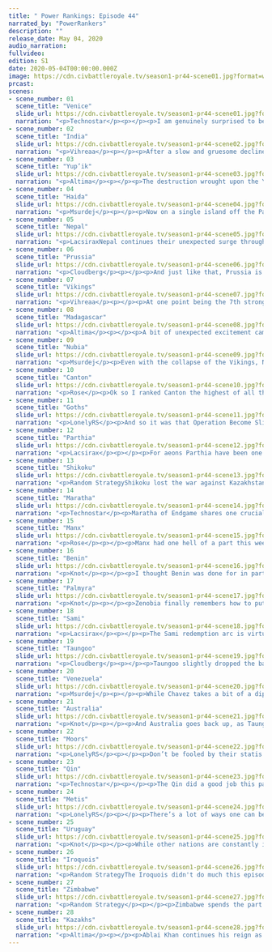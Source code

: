 ```yaml
---
title: " Power Rankings: Episode 44"
narrated_by: "PowerRankers"
description: ""
release_date: May 04, 2020
audio_narration:
fullvideo:
edition: S1
date: 2020-05-04T00:00:00.000Z
image: https://cdn.civbattleroyale.tv/season1-pr44-scene01.jpg?format=webp&quality=80
prcast:
scenes:
- scene_number: 01
  scene_title: "Venice"
  slide_url: https://cdn.civbattleroyale.tv/season1-pr44-scene01.jpg?format=webp&quality=80
  narration: "<p>Technostar</p><p></p><p>I am genuinely surprised to be writing this obituary at this time. I initially thought Venice was destined for a far earlier demise, maintaining the flavors of its vanilla counterpart but with the ability to produce settlers. A quick death like the Romans that preceded them was to be expected. But something unusual happened. Venice didn't fall. They even took some initiative against a few of their neighbors, growing to control large chunks of formerly HRE and Czech lands. They could never quite usurp the Moors in the region, but Venice could more than hold their own.  But Endgame wasn't kind to the doge. The AI competence that had appeared pre-Endgame had vanished, and combined with a weak start, Venice was left crippled and never managed to recover. Even when they started building settlers, they founded their cities in hard-to-defend locations and were quickly overrun by their many foes. Farewell, Enrico, you did better than expected.</p>"
- scene_number: 02
  scene_title: "India"
  slide_url: https://cdn.civbattleroyale.tv/season1-pr44-scene02.jpg?format=webp&quality=80
  narration: "<p>Vihreaa</p><p></p><p>After a slow and gruesome decline, India finally meets its end, as our beloved Indira Gandhi meets her fated death, doomed to join the rest of the fallen leaders on the sub. Though she may have never risen to be a prominent power, I imagine our India supporters can take solace in knowing that at point they were ranked higher than the Iroquois, and by a significant margin at that.</p>"
- scene_number: 03
  scene_title: "Yup’ik"
  slide_url: https://cdn.civbattleroyale.tv/season1-pr44-scene03.jpg?format=webp&quality=80
  narration: "<p>Altima</p><p></p><p>The destruction wrought upon the Yup’ik by the Shikoku has proven to be both a cage and a fortress- while they can’t get out, their historic nemesis the Haida can’t get in either. The Corner War was always geographically doomed to wind up a stalemate between the crippled status of the Haida, the geography involved, and the fact that the Yup’ik actually have a larger army than them. And so they sit, trapped and protected in a gilded cage, waiting for either the Metis or Shikoku to finish the job.</p>"
- scene_number: 04
  scene_title: "Haida"
  slide_url: https://cdn.civbattleroyale.tv/season1-pr44-scene04.jpg?format=webp&quality=80
  narration: "<p>Msurdej</p><p></p><p>Now on a single island off the Pacific Coast, the Haida are living on borrowed time. That time being “How long will it take for the Metis to make a navy on the Pacific Ocean?” While it’s possible for Koyah’s death to come from another source (like the Qin or Venezuela), the most likely cause of Haida elimination will be a Metisian ship, breaking down the doors and putting koyah out of his misery.</p>"
- scene_number: 05
  scene_title: "Nepal"
  slide_url: https://cdn.civbattleroyale.tv/season1-pr44-scene05.jpg?format=webp&quality=80
  narration: "<p>LacsiraxNepal continues their unexpected surge through the top 28 with a phenomenal and memorable defence of their homeland against the fierce Parthians (and the Kazakhs). With the horde of attackers gallantly fought off, it won’t be long until Nepalese warriors are streaming through the terrified lands of Parthia and Kazakhstan, ripping through every city that stands in their way and uniting central Asia under one banner. Today, two cities in the Himalayas kept alive through terrain alone - tomorrow, the world!</p>"
- scene_number: 06
  scene_title: "Prussia"
  slide_url: https://cdn.civbattleroyale.tv/season1-pr44-scene06.jpg?format=webp&quality=80
  narration: "<p>Cloudberg</p><p></p><p>And just like that, Prussia is officially a rump state. With only two cities, not including his capital, our beloved Frederick is at last on his way out. His army is still relatively large, and there’s a chance he could retake Berlin from Palmyra, but this is the last gasp of a dying empire. With the Vikings also on the ropes, he could even retake his capital, but time to do so is fast running out, and if someone like the Moors attacked Prussia, they’d fold immediately. It would be great if Frederick could prove me wrong and stage a comeback, but, well, I’m probably right.</p>"
- scene_number: 07
  scene_title: "Vikings"
  slide_url: https://cdn.civbattleroyale.tv/season1-pr44-scene07.jpg?format=webp&quality=80
  narration: "<p>Vihreaa</p><p></p><p>At one point being the 7th strongest civ on the cylinder, the Vikings are on their way out. After losing almost their entire core, their best bet is to play for placement (lol) and hope other empires fall before they do. Unfortunately Endgame was not kind to the Vikings, and they were never able to regain their former glory they once had. Here’s to hoping they can make it to the top 20 maybe?</p>"
- scene_number: 08
  scene_title: "Madagascar"
  slide_url: https://cdn.civbattleroyale.tv/season1-pr44-scene08.jpg?format=webp&quality=80
  narration: "<p>Altima</p><p></p><p>A bit of unexpected excitement came from the Isle of Peacekeepers this week, as they joined in the running to snipe Venice with their wayward UU. Unfortunately it was not to be, but that’s still more than they’ve done in the rest of the game thus far. As it stands, Ranavalona is trapped, the far-flung Zimbabwean empire having snagged basically all of his potential settlement locations (and several other people’s ones too), and teched into (and actually produced) advanced boats, and as there’s no other local power strong enough to really take on Invader Zim right now, I see no end in sight to the slow death of the Madagascan people.</p>"
- scene_number: 09
  scene_title: "Nubia"
  slide_url: https://cdn.civbattleroyale.tv/season1-pr44-scene09.jpg?format=webp&quality=80
  narration: "<p>Msurdej</p><p>Even with the collapse of the Vikings, Nubia fails to gain ground, showing just how insignificant they truly are. Nubia is the weakest civ in Africa, no contest. Between Zimbabwe to the south, Benin to the west, and Palmyra to the north and south, Piye is screwed six ways to Sunday. </p>"
- scene_number: 10
  scene_title: "Canton"
  slide_url: https://cdn.civbattleroyale.tv/season1-pr44-scene10.jpg?format=webp&quality=80
  narration: "<p>Rose</p><p>Ok so I ranked Canton the highest of all the power rankers(tied), so I thought I'd justify myself, and perhaps why Canton made a relatively high jump in the rankings this week. First of all, there was the fall of many, let’s face it, mid-tier civs like Prussia and the Vikings, opening the opportunity for increase by proxy. Secondly is their potential to take advantage of all the chaos going on in eastern Asia. Following the Qin containment pact, commenced by the Kazakhs and Australia, they may have an opportunity to expand beyond being Qin’s awkward rash that is just sort of there. This may seem unrealistic, but keep in mind that Canton’s military is a third of Qin’s and considering that Qin is kinda pre-occupied fighting the strongest civ on the map, they may actually cause some damage. There is also option B however, where Canton declares war on Australia and takes one of Qin’s older cities, and just refuses to give it back, which has been done in the past (looking at you Moors). If they play their cards right™ the Canton Pirates may become an even bigger rash that slowly expands across the nation, and it’s sort of painful to move your arm but you swear that it’s fine, but your colleagues still judge it, and make sure to stay 5 feet minimum away.</p>"
- scene_number: 11
  scene_title: "Goths"
  slide_url: https://cdn.civbattleroyale.tv/season1-pr44-scene11.jpg?format=webp&quality=80
  narration: "<p>LonelyRS</p><p>And so it was that Operation Become Slightly More Relevant ended in failure, Potsdam traded away to a different nation and turned to ashes right in front of Alaric’s eyes. In truth, he was never going to take the city, not when his only two routes in involved forests, open borders, and circumventing mountains, but it was a chance and at this point it’s well worth it for the Goths to take any they can find. (They might even end up winning the city in the end anyways, if the two settlers in their territory have anything to say about it.) Really, though, the fact that the Goths can so much as entertain the notion of being a world player is a testament to the volatility of their homeland. Any other region, any other continent, and Alaric would be long dead, interesting only to the carrion birds sorting through battlefields craving scraps of meat that reek of the telltale scent of disappointment. In Europe, though, which more closely resembles a high-stakes game of diplomacy with every passing day? The Goths have a legitimate chance of making something out of their horribly bungled stumble off the starting blocks. Not a good chance, mind, but a chance nonetheless.</p>"
- scene_number: 12
  scene_title: "Parthia"
  slide_url: https://cdn.civbattleroyale.tv/season1-pr44-scene12.jpg?format=webp&quality=80
  narration: "<p>Lacsirax</p><p></p><p>For aeons Parthia have been one of those civs that inexorably climbs up the rankings through keeping a solid inertia as other mid-tiers collapse around them. Why is that? To the south their borders are a bit messy, with Palmyra forming the largest portion and leaving tiny frontiers with the unthreatening Maratha and the stillborn Nepal. Zenobia’s truce with Parthia has lasted a decent length, and with ‘killing India’ finally checked off the ol’ bucket list, I wouldn’t be surprised if that conflict sparked off again. But Zenobia’s mainly fielding her unique Clibanarii at the moment - a handy unit, for sure, but one that specialises in flat terrain. I’ve never been to Iran, but I’ve been safely assured it’s pretty hilly.</p><p></p><p>It’s flat up north though, where the Kazakh unique horseman should be tearing through the Parthian cities with their miserably low defences… but of course, Ablai’s been anywhere but Parthia, ravaging Europe and Siberia alike. It seems odds-on that Mithridates will eventually meet his end on the spiky bit of a Kazakh lance, but Ablai has so many enemies it’s impossible to tell when he’ll get around to it. Until then, Parthia will continue to outrank the rumps with less fortunate neighbours.</p>"
- scene_number: 13
  scene_title: "Shikoku"
  slide_url: https://cdn.civbattleroyale.tv/season1-pr44-scene13.jpg?format=webp&quality=80
  narration: "<p>Random StrategyShikoku lost the war against Kazakhstan and Qin, something that was pretty much already predicted considering the two were ranked number 1 and number 4 in the stats while Shikoku were nowhere near that level. The good news is that the two have stopped killing Shikoku to instead concentrate on fighting each other. They have still left Shikoku with a very large territory comprising 18 cities. That is a significant amount that can't be ignored (unlike, say, Maratha's pitiful 6 cities). It's true that these cities are mostly shitty snow cities but at the current stage of the game, the minimum pop for a city to be useful is only 2, which means they are all still providing large benefits. The biggest problem with a large snow empire is pitifully low science but Shikoku have their handy UA which gives them free science from exploring which might compensate for that. Qin themselves don't have that much more than Shikoku at 25 cities, and they look to lose some of their power to the Kazakh-Australia alliance. It is perfectly believable that one day in the future, Qin could be weak enough for Shikoku to strike back. But even in this scenario, Kazakhstan is still a very big problem and honestly Shikoku have very little they can do about it apart from hope that Kazakhstan will leave them alone. If that doesn't happen then Shikoku will just become the new Evenks, slowly getting eaten by Kazakhstan over the course of the game but too large to be swallowed in one go.</p>"
- scene_number: 14
  scene_title: "Maratha"
  slide_url: https://cdn.civbattleroyale.tv/season1-pr44-scene14.jpg?format=webp&quality=80
  narration: "<p>Technostar</p><p>Maratha of Endgame shares one crucial thing in common with its pre-E counterpart: it's geographically locked in. This part highlighted that weakness in full, as despite significant advantages in nearly every stat, they failed to make any real progress against Nepal. Montane terrain really is not conducive to expansion. At least Maratha's current army is far more balanced in composition than their pre-E all-ranged army that doomed their chances of expansion back then. Not that it'll do them any good, mind you. They're still far weaker than their relevant neighbors.</p>"
- scene_number: 15
  scene_title: "Manx"
  slide_url: https://cdn.civbattleroyale.tv/season1-pr44-scene15.jpg?format=webp&quality=80
  narration: "<p>Rose</p><p></p><p>Manx had one hell of a part this week, doing exactly what the Moors had planned to do, and finally took Stettin. While many civs fall into the same pit-trap of not taking a clearly undefended city while not at war, Manx finally came back into the war with Prussia deciding that after the Moorish bombardment, it was their turn to shine. Manx is also one of the only civs that have clear sights to take out not only Prussia, but also the Vikings that harassed them long ago for some of that sweet sweet karma. Manz surprisingly has a larger military than some of its actually competent neighbors too, surpassing Sami in raw military might. While not quite int the position to be the dominant european civ, they will be able at least to be the “king maker”, a player who can’t win but whose support win affect the outcome for their favorite. Pretty impressive for what once was considered a bottom 5 civ</p><p></p>"
- scene_number: 16
  scene_title: "Benin"
  slide_url: https://cdn.civbattleroyale.tv/season1-pr44-scene16.jpg?format=webp&quality=80
  narration: "<p>Knot</p><p></p><p>I thought Benin was done for in part 20, but then they participated in the killing of Songhai. I thought they were done for when Zimbabwe was king of the continent, but then they took several cities from Zimbabwe in the final Pre-endgame part and gave themselves some excellent endgame bonuses. I thought they were done when they didn’t capitalize on those bonuses early on, but then they settled four cities in one part, and solidified their position.</p><p>So when I say that it seems like Benin is kinda stagnating as other civs like the Sami are rising, and it doesn’t look like Benin could put up a fight against neighbors like the Moors and Zimbabwe, it’s very possible they might just turn around and prove me wrong.</p>"
- scene_number: 17
  scene_title: "Palmyra"
  slide_url: https://cdn.civbattleroyale.tv/season1-pr44-scene17.jpg?format=webp&quality=80
  narration: "<p>Knot</p><p></p><p>Zenobia finally remembers how to put a melee unit next to a city and finishes off India! Good for her. Small problem: what does she do now? Attacking Nubia doesn’t seem worth it considering Zimbabwe could easily take any cities Zenobia might gain. There’s Parthia, but considering they’re the only thing standing between Palmyra and the Kazakhs, Zenobia might wanna keep them alive a bit longer, so the best route seems to be to build a navy and go after Maratha and maybe the Goths, just to bolster their resources. Not exactly an easy plan for the AI to pull off, but definitely possible. Certainly better than trying to attack Prussia from your three tile city, Zenobia. </p>"
- scene_number: 18
  scene_title: "Sami"
  slide_url: https://cdn.civbattleroyale.tv/season1-pr44-scene18.jpg?format=webp&quality=80
  narration: "<p>Lacsirax</p><p></p><p>The Sami redemption arc is virtually complete, as they overcome their unjust starting nerf and finally devour their bitter Viking rivals, leaving them just one measly city on the Scanian coast (and their German and Greenlandic holdings, but that’s of no concern to Eadni). But with the Sisyphean cycle of conflicts finally resolved, there’s a bit of a sense of… what now? Their only major remaining land border are the Kazakhs, and while now might be the perfect time for a cheeky backstab, the odds of that are low given the superior Kazakh stats (it’s more likely that Ablai will absentmindedly declare war on the Sami). Then to the west there’s… sea? Oh man, that was always the Vikings’ domain, I don’t know how much Eadni knows about all that stuff. Her last war with the Manx was virtually bloodless, so it will take a significant step up in terms of naval tactics for her to pose a serious threat there. The final answer is perhaps the most promising; follow in Sweden’s footsteps and descend into Europe, tearing through the rump states of Prussia, Gothia and what remains of Ragnar, and forming an actual counter to the Moors. Still, this is the CBR - we know what happens to civs that wind up caught between two greater powers in Europe… </p>"
- scene_number: 19
  scene_title: "Taungoo"
  slide_url: https://cdn.civbattleroyale.tv/season1-pr44-scene19.jpg?format=webp&quality=80
  narration: "<p>Cloudberg</p><p></p><p>Taungoo slightly dropped the ball this episode. If you were paying attention, you might have noticed that by the time Taungoo made peace with Australia, they only held one of the Australian cities that they had previously captured. Tha’s right, Taungoo took Cairns and nothing else. Queenbeyan and Gosford still stand. Taungoo is still in a fairly strong position, but they need a better showing against Australia than that if they want to have a future. Instead they’re throwing their elephants at Nepal in what can only be described as a dubious attempt at expansion.</p>"
- scene_number: 20
  scene_title: "Venezuela"
  slide_url: https://cdn.civbattleroyale.tv/season1-pr44-scene20.jpg?format=webp&quality=80
  narration: "<p>Msurdej</p><p></p><p>While Chavez takes a bit of a dip, it would be wrong to say he’s been idle.  Not only did Venezuela colonize all of Hawaii, but they are in the process of trying to push further into the Pacific. Of course, this has put them in a collision course with Australia,  While it’s unlikely that Chavez will be able to take any islands off Hawke, it shows that he does have the spunk we like to see in our top 10.</p>"
- scene_number: 21
  scene_title: "Australia"
  slide_url: https://cdn.civbattleroyale.tv/season1-pr44-scene21.jpg?format=webp&quality=80
  narration: "<p>Knot</p><p></p><p>And Australia goes back up, as Taungoo doesn’t actually do as much damage as expected, and Qin’s poor luck suddenly makes all their islands look like easy expansion opportunities. While Australia’s current prospects look ok, the root of their problem is unchanged. They can’t really leave their collection of islands, and even new islands they could settle are drying up. Making some sort of headway on another continent is going to need to be top priority if Australia wants to make their way back up to the top. Well, that and maybe dealing with their new African neighbors.</p>"
- scene_number: 22
  scene_title: "Moors"
  slide_url: https://cdn.civbattleroyale.tv/season1-pr44-scene22.jpg?format=webp&quality=80
  narration: "<p>LonelyRS</p><p></p><p>Don’t be fooled by their statis in the ranks: with Venice downed, Prussia crippled, and their core fully operational, the Moors have solidly established themselves as the best of the trailing pack coming into Episode 45. But if they want to be something better than a mere quirky also-ran, the Moors are going to have to move quickly. The main advantage to starting in Europe, in both this BR and the last, is the crop of weak neighbors to absorb if you can get big enough to get started on them. The Moors’ bordermates certainly fit the bill, with both the Manx and Benin just the kinds of juicy targets that propelled them so successfully to the highest highs before Endgame hit. And with the Moors’ seemingly war-favoring biases and their intimidating carpet, it wouldn’t exactly be a surprise to see them discussed as a dark horse victory candidate an episode or two from now. The problem for the Moors, of course, is that everyone else is also a hyper-aggressive warmonger, and they have two hundred more production to their name. If Abd-ar Rahman is content with his current status as the King in Europe, he can easily just coast the rest of the way and never suffer for it. But it’s looking more and more like he wants to win the whole competition, and to do that, he’ll need his foot on the pedal as much as he can spare it.</p>"
- scene_number: 23
  scene_title: "Qin"
  slide_url: https://cdn.civbattleroyale.tv/season1-pr44-scene23.jpg?format=webp&quality=80
  narration: "<p>Technostar</p><p></p><p>The Qin did a good job this part. They snagged several Shikoku cities, pushing them back all the way to Kochi. Unfortunately, the Qin had two jobs to do, and the second one did not go so well. While warmongering is important, keeping the peace is just as essential, especially during those brief moments of overexpansion as you work to integrate those new cities. The Qin might be good at warmongering, but they did not keep the peace. In a joint DOW, the Kazakhs and Australia forced the Qin into a two-front conflict, and the Qin are losing on both fronts. Swarms of Kazakh knights and Aussie warships surrounding your cities makes for a bad day, and the Qin fall several ranks as a consequence.</p>"
- scene_number: 24
  scene_title: "Metis"
  slide_url: https://cdn.civbattleroyale.tv/season1-pr44-scene24.jpg?format=webp&quality=80
  narration: "<p>LonelyRS</p><p></p><p>There’s a lot of ways one can become a superpower in the CBR, if only by virtue of how open-ended the game is. Smart wars, lucrative peace deals, or just plain dumb luck can swing the fortunes of smaller civs entirely, and seemingly random factors can turn major wars from grinds to curbstomps and vice versa. Theoretically, any civ, no matter the neighbor, no matter their position, can at least hope to accomplish something, and for a good enough civ improper positioning is easily surmountable. With all that said, though, it can probably be agreed that whether the Metis can make a true bid for victory or not is going to depend pretty heavily on how they compare to everyone’s favorite east coast-based recovering autocrats. And in that respect, it… might just be a tossup. The Metis are outproducing and outsettling the Iroquois, and, in theory, would seem to have the edge when it comes to any further conflicts in North America. In practice, though, their cripplingly bad scientific game might have Hiawatha running circles around them if they don’t make a move soon. Being six techs back with the half the science output of your neighbor has never boded well for anyone, and while the Metis figure to beef their numbers up with their newfound cities in the near future, Louis Riel will have to tread carefully. The Metis may be a powerhouse, but if they want to win the game, they’ll have to start eclipsing their neighbor instead of merely equalling them.</p>"
- scene_number: 25
  scene_title: "Uruguay"
  slide_url: https://cdn.civbattleroyale.tv/season1-pr44-scene25.jpg?format=webp&quality=80
  narration: "<p>Knot</p><p></p><p>While other nations are constantly in the news, rising to new heights only for fate to turn this success around into their downfall, Uruguay continues to sit on the bottom of the map. Growing. Improving their resources. Dreaming of a time when they used to be the undisputed giant of the cylinder, and planning for the day they can reclaim that title. Right now though, Venezuela still stands too tall to tackle, so all they can do is wait. For now.</p>"
- scene_number: 26
  scene_title: "Iroquois"
  slide_url: https://cdn.civbattleroyale.tv/season1-pr44-scene26.jpg?format=webp&quality=80
  narration: "<p>Random StrategyThe Iroquois didn't do much this episode. They built Uffizi I guess, which is just another useless wonder to add to their large pile of terrible wonders. The Iroquois currently have 9 wonders which is a lot, but the average score of Iroquois wonders is 1.8/10 on the wonder score tier list... This is slightly odd as pre-endgame the Iroquois never built any wonders ever; they've certainly had a change in character. Currently the Iroquois's greatest strength is their high tech, still second of the entire cylinder behind only Zimbabwe. This is particularly good for them because their neighbour and biggest rival, the Metis, has terrible tech; it's so bad it's on the same level as Canton. Will Metis's 10 extra snow cities really matter that much when fighting an enemy with TWICE their tech? Probably not. Having higher tech than your opponent is a huge advantage and this gap is particularly large.</p><p></p><p></p>"
- scene_number: 27
  scene_title: "Zimbabwe"
  slide_url: https://cdn.civbattleroyale.tv/season1-pr44-scene27.jpg?format=webp&quality=80
  narration: "<p>Random Strategy</p><p></p><p>Zimbabwe spends the part settling a bunch of colonies around the world. On top of being large and scary in their own right, Zimbabwe are also first in science and already have a significant tech gap separating them from other civs. What should be worrying to civs around the cylinder is that Zimbabwe has invested this tech in navy. They already have a well-established navy of frigates and privateers have just unlocked ships of the line to make it even stronger! That is REALLY powerful for this stage of the game. Most civs are still on medieval galleases who can't even enter ocean. That's a whole 2 eras behind! Zimbabwe’s navy is so advanced that the second most advanced navy of the cylinder (the Iroquois’s) is still 1 entire era behind! And this navy has so many potential targets it can just obliterate. Madagascar? Barely an inconvenience. Maratha? They'd become the next India. Benin? Hahahaha Benin is still on triremes - they're so bad they'd even lose a war to the Manx; if Zimbabwe attacked them then say goodbye to being important. Australia? They would also lose. Yes: even the mighty Australia an entire ocean away does have to fear from the tiny 1 tile Zimbabwe wart that's grown on them - they just don't have the naval tech required to deal with an enlightenment-era navy! The civs that do have a good enough navy to defend against Zimbabwe's fleet (ie: are only 1 era behind instead of 2 eras) are very few in number, but do include Uruguay, Venezuela, the Moors and the Iroquois, so (unless going for Benin), Zimbabwe should avoid the Atlantic and concentrate more on the Indian ocean.</p>"
- scene_number: 28
  scene_title: "Kazakhs"
  slide_url: https://cdn.civbattleroyale.tv/season1-pr44-scene28.jpg?format=webp&quality=80
  narration: "<p>Altima</p><p></p><p>Ablai Khan continues his reign as undisputed king of Mount Badass, solidifying his lead over the rest of the world with a ludicrous 35 cities on the back of a back-to-back conquest of East Asia. One need only look at the minimap to see how much of a powerhouse they are, so let’s entertain irrelevant hypotheticals and talk about how one would kill them given the current set of neighbors. The Qin are the most relevant in this regard in that they actually still have a military (even if it’s getting positively devoured for being mostly horsemen because UU prioritization is a pox) so if they can swing chivalry and start upgrading those UUs to something that doesn’t die to a sneeze, they can at least halt some the Kazakh assault. Maybe. From there, the largest power they border is the Sami... who have ~1/3rd the army Kaz has… and 2/3rds the effective science… and half the food… </p><p></p><p>Welp.</p>"
---
```

